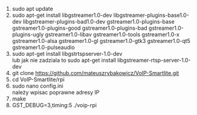 1. sudo apt update
2. sudo apt-get install libgstreamer1.0-dev libgstreamer-plugins-base1.0-dev libgstreamer-plugins-bad1.0-dev gstreamer1.0-plugins-base gstreamer1.0-plugins-good gstreamer1.0-plugins-bad gstreamer1.0-plugins-ugly gstreamer1.0-libav gstreamer1.0-tools gstreamer1.0-x gstreamer1.0-alsa gstreamer1.0-gl gstreamer1.0-gtk3 gstreamer1.0-qt5 gstreamer1.0-pulseaudio
3. sudo apt-get install libgstrtspserver-1.0-dev  
   lub jak nie zadziala to sudo apt-get install libgstreamer-rtsp-server-1.0-dev
5. git clone https://github.com/mateuszrybakowicz/VoIP-Smartlite.git
6. cd VoIP-Smartlite/rpi
7. sudo nano config.ini  
   należy wpisac poprawne adresy IP
9. make
10.  GST_DEBUG=3,timing:5 ./voip-rpi
